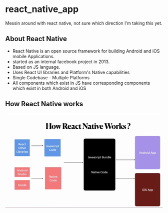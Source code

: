 # react_native_app
Messin around with react native, not sure which direction I'm taking this yet.


## About React Native
* React Native is an open source framework for building Android and iOS mobile Applications.
* started as an internal facebook project in 2013.
* Based on JS language.
* Uses React UI libraries and Platform's Native capabilities
* Single Codebase - Multiple Platforms
* All components which exist in JS have corresponding components which exist in both Android and iOS

## How React Native works
![React Native](Assets/images/ReactNative.PNG)